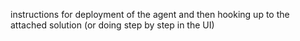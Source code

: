 instructions for deployment of the agent and then hooking up to the attached solution (or doing step by step in the UI)
